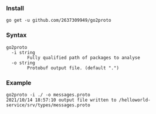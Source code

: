 ### Install
```shell
go get -u github.com/2637309949/go2proto
```

### Syntax
```shell
go2proto
  -i string
        Fully qualified path of packages to analyse
  -o string
        Protobuf output file. (default ".")
```

### Example
```shell
go2proto -i ./ -o messages.proto
2021/10/14 18:57:10 output file written to /helloworld-service/srv/types/messages.proto
```
